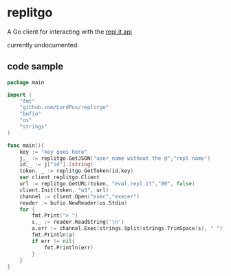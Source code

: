 # replitgo
A Go client for interacting with the [repl.it api](https://crosis.turbio.repl.co)

currently undocumented. 
## code sample
```go
package main

import (
	"fmt"
	"github.com/LordPos/replitgo"
	"bufio"
	"os"
	"strings"
)

func main(){
	key := "key goes here"
	j,_ := replitgo.GetJSON("user_name without the @","repl name")
	id,_ := j["id"].(string) 
	token, _ := replitgo.GetToken(id,key)
	var client replitgo.Client
	url := replitgo.GetURL(token, "eval.repl.it","80", false)
	client.Init(token, "w3", url)
	channel := client.Open("exec","execer")
	reader := bufio.NewReader(os.Stdin)
	for {
		fmt.Print("> ")
		s,_ := reader.ReadString('\n')
		a,err := channel.Exec(strings.Split(strings.TrimSpace(s), " "))
		fmt.Println(a)
		if err != nil{
			fmt.Println(err)
		}
	}
}
```
